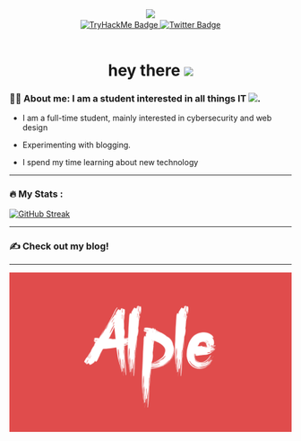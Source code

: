 <div id="header" align="center">
  <img src="https://media3.giphy.com/media/5eLDrEaRGHegx2FeF2/giphy.gif?cid=790b76110fd793eb1bc6d2ba099759458685bccaabcfb9d0&rid=giphy.gif&ct=s" width="250"/>
  <div id="badges">
  <a href="your-youtube-URL">
    <img src="https://img.shields.io/badge/TryHackMe-red?style=for-the-badge&logo=tryhackme&logoColor=white" alt="TryHackMe Badge"/>
  </a>
  <a href="your-twitter-URL">
    <img src="https://img.shields.io/badge/Twitter-blue?style=for-the-badge&logo=twitter&logoColor=white" alt="Twitter Badge"/>
  </a>
  <div>
  <img src="https://komarev.com/ghpvc/?username=alple-sec&style=flat-square&color=blue" alt=""/>
  </div>
</div>
<h1>
  hey there
  <img src="https://media.giphy.com/media/hvRJCLFzcasrR4ia7z/giphy.gif" width="30px"/>
</h1>
</div>

### :man_technologist: About me: I am a student interested in all things IT <img src="https://media.giphy.com/media/WUlplcMpOCEmTGBtBW/giphy.gif" width="30">.

- I am a full-time student, mainly interested in cybersecurity and web design

- Experimenting with blogging.

- I spend my time learning about new technology

---

### :fire: My Stats :
[![GitHub Streak](http://github-readme-streak-stats.herokuapp.com?user=alple-sec&theme=dark&background=000000)](https://git.io/streak-stats)

---

### :writing_hand: Check out my blog! 

---

<div id="header" align="center">
  <img src="https://github.com/alple-sec/alple-sec/blob/main/AlpleSec.jpg?raw=true" width="1000"/>
</div>
